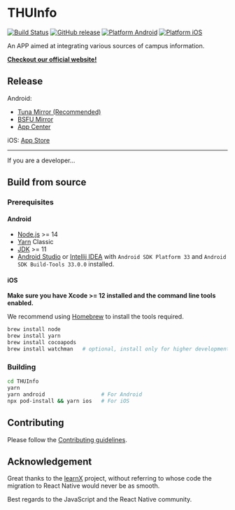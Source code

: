 # THUInfo

[![Build Status](https://github.com/UNIDY2002/THUInfo/workflows/Build%20Android%20and%20iOS/badge.svg)](https://github.com/UNIDY2002/THUInfo/actions?query=workflow%3A%22Build+Android+and+iOS%22) [![GitHub release](https://img.shields.io/github/v/release/UNIDY2002/THUInfo)](https://github.com/UNIDY2002/THUInfo/releases) [![Platform Android](https://img.shields.io/badge/platform-android-brightgreen)](https://install.appcenter.ms/users/unidy/apps/thuinfo/distribution_groups/cd) [![Platform iOS](https://img.shields.io/badge/platform-ios-brightgreen)](https://apps.apple.com/cn/app/thu-info/id1533968428)

An APP aimed at integrating various sources of campus information.

**[Checkout our official website!](https://thuinfo.net/)**

## Release

Android:

- [Tuna Mirror (Recommended)](https://mirrors.tuna.tsinghua.edu.cn/github-release/UNIDY2002/THUInfo/LatestRelease/)
- [BSFU Mirror](https://mirrors.bfsu.edu.cn/github-release/UNIDY2002/THUInfo/LatestRelease/)
- [App Center](https://install.appcenter.ms/users/unidy/apps/thuinfo/distribution_groups/cd)

iOS: [App Store](https://apps.apple.com/cn/app/thu-info/id1533968428)

---

If you are a developer...

## Build from source

### Prerequisites

#### Android

- [Node.js](https://nodejs.org/) >= 14
- [Yarn](https://classic.yarnpkg.com/lang/en/) Classic
- [JDK](https://adoptium.net/temurin/releases) >= 11
- [Android Studio](https://developer.android.com/studio/index.html) or [Intellij IDEA](https://www.jetbrains.com/idea/) with `Android SDK Platform 33` and `Android SDK Build-Tools 33.0.0` installed.

#### iOS

**Make sure you have Xcode >= 12 installed and the command line tools enabled.**

We recommend using [Homebrew](https://brew.sh/) to install the tools required.

```bash
brew install node
brew install yarn
brew install cocoapods
brew install watchman   # optional, install only for higher development performance
```

### Building

```bash
cd THUInfo
yarn
yarn android                  # For Android
npx pod-install && yarn ios   # For iOS
```

## Contributing

Please follow the [Contributing guidelines](CONTRIBUTING.md).

## Acknowledgement

Great thanks to the [learnX](https://github.com/robertying/learnX) project, without referring to whose code the migration to React Native would never be as smooth.

Best regards to the JavaScript and the React Native community.
